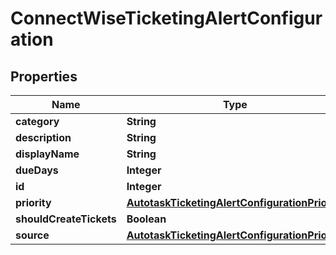 # ConnectWiseTicketingAlertConfiguration

## Properties
Name | Type | Description | Notes
------------ | ------------- | ------------- | -------------
**category** | **String** |  |  [optional]
**description** | **String** |  |  [optional]
**displayName** | **String** |  |  [optional]
**dueDays** | **Integer** |  |  [optional]
**id** | **Integer** |  |  [optional]
**priority** | [**AutotaskTicketingAlertConfigurationPriority**](AutotaskTicketingAlertConfigurationPriority.md) |  |  [optional]
**shouldCreateTickets** | **Boolean** |  | 
**source** | [**AutotaskTicketingAlertConfigurationPriority**](AutotaskTicketingAlertConfigurationPriority.md) |  |  [optional]
